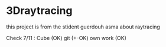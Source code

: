 # 3Draytracing
this project is from the stident guerdouh asma about raytracing 

Check 7/11 : Cube (OK) git (+-OK) own work (OK)